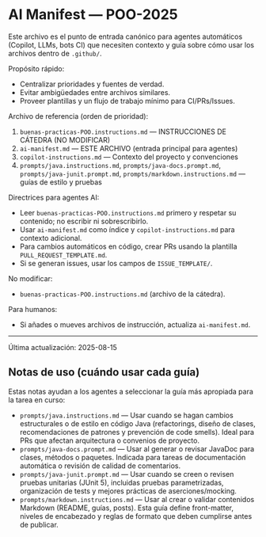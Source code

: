 
# AI Manifest — POO-2025

Este archivo es el punto de entrada canónico para agentes automáticos (Copilot, LLMs, bots CI) que necesiten contexto y guía sobre cómo usar los archivos dentro de `.github/`.

Propósito rápido:

- Centralizar prioridades y fuentes de verdad.
- Evitar ambigüedades entre archivos similares.
- Proveer plantillas y un flujo de trabajo mínimo para CI/PRs/Issues.

Archivo de referencia (orden de prioridad):

1. `buenas-practicas-POO.instructions.md` — INSTRUCCIONES DE CÁTEDRA (NO MODIFICAR)
2. `ai-manifest.md` — ESTE ARCHIVO (entrada principal para agentes)
3. `copilot-instructions.md` — Contexto del proyecto y convenciones
4. `prompts/java.instructions.md`, `prompts/java-docs.prompt.md`, `prompts/java-junit.prompt.md`, `prompts/markdown.instructions.md` — guías de estilo y pruebas

Directrices para agentes AI:

- Leer `buenas-practicas-POO.instructions.md` primero y respetar su contenido; no escribir ni sobrescribirlo.
- Usar `ai-manifest.md` como índice y `copilot-instructions.md` para contexto adicional.
- Para cambios automáticos en código, crear PRs usando la plantilla `PULL_REQUEST_TEMPLATE.md`.
- Si se generan issues, usar los campos de `ISSUE_TEMPLATE/`.

No modificar:

- `buenas-practicas-POO.instructions.md` (archivo de la cátedra).

Para humanos:

- Si añades o mueves archivos de instrucción, actualiza `ai-manifest.md`.

---

Última actualización: 2025-08-15

## Notas de uso (cuándo usar cada guía)

Estas notas ayudan a los agentes a seleccionar la guía más apropiada para la tarea en curso:

- `prompts/java.instructions.md` — Usar cuando se hagan cambios estructurales o de estilo en código Java (refactorings, diseño de clases, recomendaciones de patrones y prevención de code smells). Ideal para PRs que afectan arquitectura o convenios de proyecto.
- `prompts/java-docs.prompt.md` — Usar al generar o revisar JavaDoc para clases, métodos o paquetes. Indicada para tareas de documentación automática o revisión de calidad de comentarios.
- `prompts/java-junit.prompt.md` — Usar cuando se creen o revisen pruebas unitarias (JUnit 5), incluidas pruebas parametrizadas, organización de tests y mejores prácticas de aserciones/mocking.
- `prompts/markdown.instructions.md` — Usar al crear o validar contenidos Markdown (README, guías, posts). Esta guía define front-matter, niveles de encabezado y reglas de formato que deben cumplirse antes de publicar.

